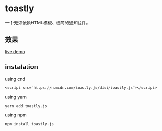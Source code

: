 # toastly
一个无须依赖HTML模板、极简的通知组件。
## 效果
[live demo](https://alanlang.github.io/toastly/)

## instalation
using cnd
```
<script src="https://npmcdn.com/toastly.js/dist/toastly.js"></script>
```
using yarn 
```
yarn add toastly.js
```
using npm
```
npm install toastly.js
```